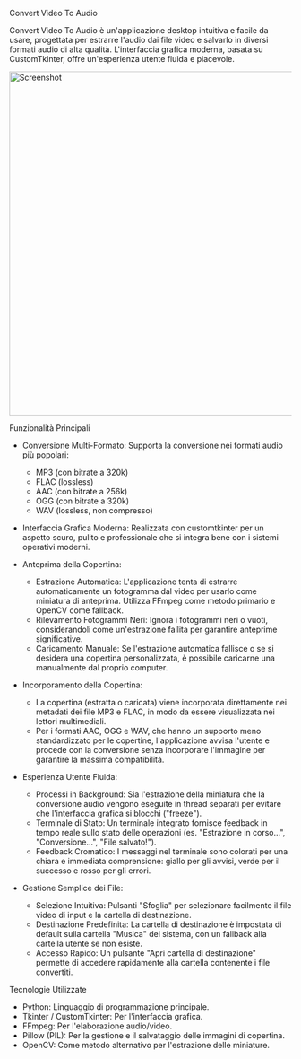 Convert Video To Audio

  Convert Video To Audio è un'applicazione desktop intuitiva e facile da usare, progettata per estrarre l'audio dai file video e salvarlo in diversi formati audio di
  alta qualità. L'interfaccia grafica moderna, basata su CustomTkinter, offre un'esperienza utente fluida e piacevole.
  
<img width="800" height="613" alt="Screenshot" src="https://github.com/user-attachments/assets/7f62af86-68c8-46aa-b6a7-aa9c3274c27f" />

  Funzionalità Principali

   - Conversione Multi-Formato: Supporta la conversione nei formati audio più popolari:
       - MP3 (con bitrate a 320k)
       - FLAC (lossless)
       - AAC (con bitrate a 256k)
       - OGG (con bitrate a 320k)
       - WAV (lossless, non compresso)

   - Interfaccia Grafica Moderna: Realizzata con customtkinter per un aspetto scuro, pulito e professionale che si integra bene con i sistemi operativi moderni.

   - Anteprima della Copertina:
       - Estrazione Automatica: L'applicazione tenta di estrarre automaticamente un fotogramma dal video per usarlo come miniatura di anteprima. Utilizza FFmpeg come
         metodo primario e OpenCV come fallback.
       - Rilevamento Fotogrammi Neri: Ignora i fotogrammi neri o vuoti, considerandoli come un'estrazione fallita per garantire anteprime significative.
       - Caricamento Manuale: Se l'estrazione automatica fallisce o se si desidera una copertina personalizzata, è possibile caricarne una manualmente dal proprio
         computer.

   - Incorporamento della Copertina:
       - La copertina (estratta o caricata) viene incorporata direttamente nei metadati dei file MP3 e FLAC, in modo da essere visualizzata nei lettori multimediali.
       - Per i formati AAC, OGG e WAV, che hanno un supporto meno standardizzato per le copertine, l'applicazione avvisa l'utente e procede con la conversione senza
         incorporare l'immagine per garantire la massima compatibilità.

   - Esperienza Utente Fluida:
       - Processi in Background: Sia l'estrazione della miniatura che la conversione audio vengono eseguite in thread separati per evitare che l'interfaccia grafica si
         blocchi ("freeze").
       - Terminale di Stato: Un terminale integrato fornisce feedback in tempo reale sullo stato delle operazioni (es. "Estrazione in corso...", "Conversione...", "File
         salvato!").
       - Feedback Cromatico: I messaggi nel terminale sono colorati per una chiara e immediata comprensione: giallo per gli avvisi, verde per il successo e rosso per gli
         errori.

   - Gestione Semplice dei File:
       - Selezione Intuitiva: Pulsanti "Sfoglia" per selezionare facilmente il file video di input e la cartella di destinazione.
       - Destinazione Predefinita: La cartella di destinazione è impostata di default sulla cartella "Musica" del sistema, con un fallback alla cartella utente se non
         esiste.
       - Accesso Rapido: Un pulsante "Apri cartella di destinazione" permette di accedere rapidamente alla cartella contenente i file convertiti.

 Tecnologie Utilizzate

   - Python: Linguaggio di programmazione principale.
   - Tkinter / CustomTkinter: Per l'interfaccia grafica.
   - FFmpeg: Per l'elaborazione audio/video.
   - Pillow (PIL): Per la gestione e il salvataggio delle immagini di copertina.
   - OpenCV: Come metodo alternativo per l'estrazione delle miniature.

